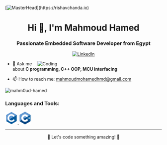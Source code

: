 [![MasterHead](https://1.bp.blogspot.com/-7A4WynwLsM...)](https://rishavchanda.io)

<h1 align="center">Hi 👋, I'm Mahmoud Hamed</h1>
<h3 align="center">Passionate Embedded Software Developer from Egypt</h3>

<p align="center">
  <!--<a href="https://twitter.com/your_twitter_handle"><img alt="Twitter" src="https://img.shields.io/twitter/follow/your_twitter_handle?style=flat-square&logo=twitter"></a>-->
  <a href="https://www.linkedin.com/in/mahmud-hamed1997"><img alt="LinkedIn" src="https://img.shields.io/badge/LinkedIn-Connect-blue"></a>
</p>

<img align="right" alt="Coding" width="400" src="https://institute.careerguide.com/wp-content/uploads/2020/10/e426702edf874b181aced1e2fa5c6cde.gif">

- 💬 Ask me about **C programming, C++ OOP, MCU interfacing**

- 📫 How to reach me: [mahmoudmohamedhmd@gmail.com](mailto:mahmoudmohamedhmd@gmail.com)

<p align="left">
  <img src="https://komarev.com/ghpvc/?username=mahm0ud-hamed&label=Profile%20views&color=0e75b6&style=flat" alt="mahm0ud-hamed" />
</p>

<h3 align="left">Languages and Tools:</h3>
<p align="left"> 
  <a href="https://www.cprogramming.com/" target="_blank" rel="noreferrer"> 
    <img src="https://raw.githubusercontent.com/devicons/devicon/master/icons/c/c-original.svg" alt="C" width="40" height="40"/> 
  </a> 
  <a href="https://www.w3schools.com/cpp/" target="_blank" rel="noreferrer"> 
    <img src="https://raw.githubusercontent.com/devicons/devicon/master/icons/cplusplus/cplusplus-original.svg" alt="C++" width="40" height="40"/> 
  </a>
</p>

<!-- Add more sections or customize as needed -->

---

<p align="center">🚀 Let's code something amazing! 🚀</p>
